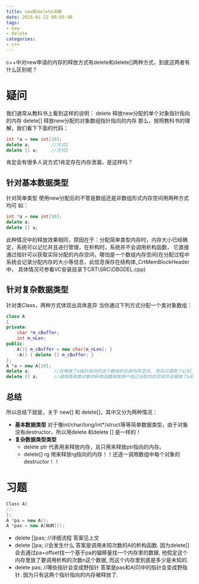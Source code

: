 ```yaml
---
title: new和delete详解
date: 2015-01-22 00:05:48
tags:
- new
- delete
categories:
- c++
---
```




c++中对new申请的内存的释放方式有delete和delete[]两种方式，到底这两者有什么区别呢？

# 疑问

我们通常从教科书上看到这样的说明：
delete 释放new分配的单个对象指针指向的内存
delete[] 释放new分配的对象数组指针指向的内存
那么，按照教科书的理解，我们看下下面的代码：

``` c++
int *a = new int[10];
delete a;        //方式1
delete [] a;     //方式2
```

肯定会有很多人说方式1肯定存在内存泄漏，是这样吗？

## 针对基本数据类型

针对简单类型 使用new分配后的不管是数组还是非数组形式内存空间用两种方式均可 如：
``` c++
int *a = new int[10];
delete a;
delete [] a;
```

此种情况中的释放效果相同，原因在于：分配简单类型内存时，内存大小已经确定，系统可以记忆并且进行管理，在析构时，系统并不会调用析构函数，
它直接通过指针可以获取实际分配的内存空间，哪怕是一个数组内存空间(在分配过程中 系统会记录分配内存的大小等信息，此信息保存在结构体_CrtMemBlockHeader中，
具体情况可参看VC安装目录下CRT\SRC\DBGDEL.cpp)

## 针对复杂数据类型

针对类Class，两种方式体现出具体差异 
当你通过下列方式分配一个类对象数组：

``` c++
class A
{
private:
    char *m_cBuffer;
    int m_nLen;
public:
    A(){ m_cBuffer = new char[m_nLen]; }
    ~A() { delete [] m_cBuffer; }
};
A *a = new A[10];
delete a;         //仅释放了a指针指向的这个数组的全部内存空间, 而且只调用了a[0]对象的析构函数, 但是剩下的从a[1]到a[9]这9个用户自行分配的m_cBuffer对应内存空间没有释放 从而造成内存泄漏
delete [] a;      //调用使用类对象的析构函数释放用户自己分配内存空间并且释放了a指针指向的全部内存空间
```

##  总结

所以总结下就是，关于 new[] 和 delete[]，其中又分为两种情况：
- **基本数据类型**
对于像int/char/long/int*/struct等等简单数据类型，由于对象没有destructor，所以用delete 和delete [] 是一样的！
- **复杂数据类型类型**
	- delete ptr   代表用来释放内存，且只用来释放ptr指向的内存。
	- delete[] rg   用来释放rg指向的内存！！还逐一调用数组中每个对象的destructor！！


# 习题

``` c++
Class A{
//...
};
A *pa = new A();
A *pas = new A[NUM]();
```

- delete []pas; //详细流程
答案见上文
- delete []pa; //会发生什么
答案是调用未知次数的A的析构函数. 因为delete[]会去通过pa+offset找一个基于pa的偏移量找一个内存里的数据, 他假定这个内存里放了要调用析构的次数n这个数据, 而这个内存里到底是多少是未知的.
- delete pas; //哪些指针会变成野指针
答案是pas和A[0]中的指针会变成野指针. 因为只有这两个指针指向的内存被释放了.